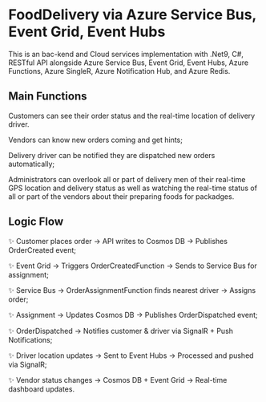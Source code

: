 # FoodDelivery via Azure Service Bus, Event Grid, Event Hubs
This is an bac-kend and Cloud services implementation with .Net9, C#, RESTful API alongside Azure Service Bus, Event Grid, Event Hubs, Azure Functions, Azure SingleR, Azure Notification Hub, and Azure Redis.

## Main Functions
Customers can see their order status and the real-time location of delivery driver.

Vendors can know new orders coming and get hints; 

Delivery driver can be notified they are dispatched new orders automatically; 

Administrators can overlook all or part of delivery men of their real-time GPS location and delivery status as well as watching the real-time status of all or part of the vendors about their preparing foods for packadges.

## Logic Flow
:sparkles: Customer places order → API writes to Cosmos DB → Publishes OrderCreated event;

:sparkles: Event Grid → Triggers OrderCreatedFunction → Sends to Service Bus for assignment;

:sparkles: Service Bus → OrderAssignmentFunction finds nearest driver → Assigns order;

:sparkles: Assignment → Updates Cosmos DB → Publishes OrderDispatched event;

:sparkles: OrderDispatched → Notifies customer & driver via SignalR + Push Notifications;

:sparkles: Driver location updates → Sent to Event Hubs → Processed and pushed via SignalR;

:sparkles: Vendor status changes → Cosmos DB + Event Grid → Real-time dashboard updates.
